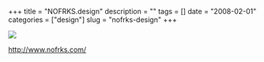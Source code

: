 +++
title = "NOFRKS.design"
description = ""
tags = []
date = "2008-02-01"
categories = ["design"]
slug = "nofrks-design"
+++


 

  <div id="screens-thumbs" class="clearfix">
    <div class="txt-center" id="design-submission"><a href="http://www.nofrks.com/"><img id='bluga-thumbnail-1007' class='bluga-thumbnail large' src='//konigi.com/media/bluga/
wt47f281b2b3194_0.jpg'/></a></div>  
  </div>   
<p><a href="http://www.nofrks.com/">http://www.nofrks.com/</a></p>




